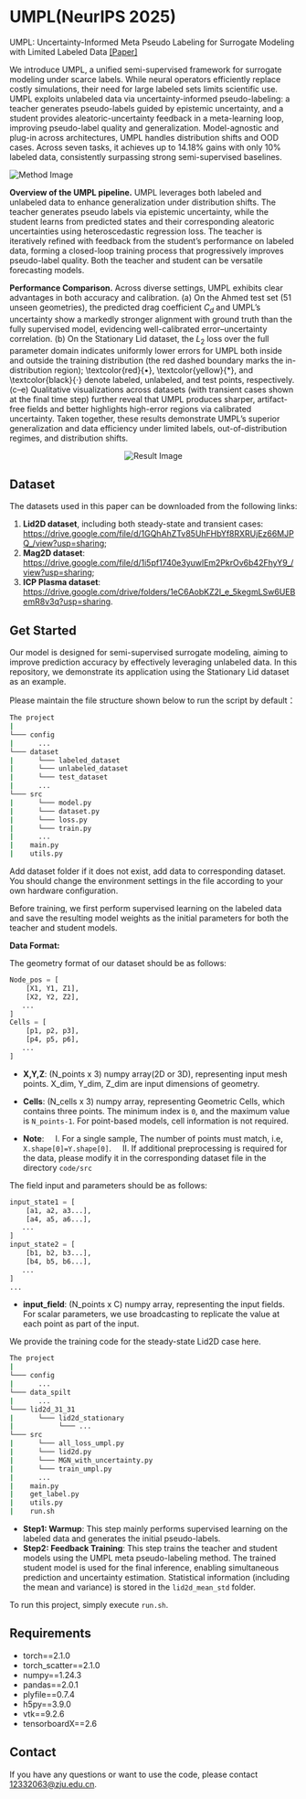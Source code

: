 # UMPL(NeurIPS 2025)

UMPL: Uncertainty-Informed Meta Pseudo Labeling for Surrogate Modeling with Limited Labeled Data [[Paper]](https://neurips.cc/virtual/2025/poster/118229)

We introduce UMPL, a unified semi-supervised framework for surrogate modeling under scarce labels. While neural operators efficiently replace costly simulations, their need for large labeled sets limits scientific use. UMPL exploits unlabeled data via uncertainty-informed pseudo-labeling: a teacher generates pseudo-labels guided by epistemic uncertainty, and a student provides aleatoric-uncertainty feedback in a meta-learning loop, improving pseudo-label quality and generalization. Model-agnostic and plug-in across architectures, UMPL handles distribution shifts and OOD cases. Across seven tasks, it achieves up to 14.18% gains with only 10% labeled data, consistently surpassing strong semi-supervised baselines.

![Method Image](figs/fig1.png)

**Overview of the UMPL pipeline.** UMPL leverages both labeled and unlabeled data to enhance generalization under distribution shifts. The teacher generates pseudo labels via epistemic uncertainty, while the student learns from predicted states and their corresponding aleatoric uncertainties using heteroscedastic regression loss. The teacher is iteratively refined with feedback from the student’s performance on labeled data, forming a closed-loop training process that progressively improves pseudo-label quality. Both the teacher and student can be versatile forecasting models.


**Performance Comparison.** Across diverse settings, UMPL exhibits clear advantages in both accuracy and calibration. (a) On the Ahmed test set (51 unseen geometries), the predicted drag coefficient $C_d$ and UMPL’s uncertainty show a markedly stronger alignment with ground truth than the fully supervised model, evidencing well-calibrated error–uncertainty correlation. (b) On the Stationary Lid dataset, the $L_2$ loss over the full parameter domain indicates uniformly lower errors for UMPL both inside and outside the training distribution (the red dashed boundary marks the in-distribution region); \textcolor{red}{$\bullet$}, \textcolor{yellow}{$*$}, and \textcolor{black}{$\cdot$} denote labeled, unlabeled, and test points, respectively. (c–e) Qualitative visualizations across datasets (with transient cases shown at the final time step) further reveal that UMPL produces sharper, artifact-free fields and better highlights high-error regions via calibrated uncertainty. Taken together, these results demonstrate UMPL’s superior generalization and data efficiency under limited labels, out-of-distribution regimes, and distribution shifts.

<p align="center">
  <img src="figs/fig2.png" alt="Result Image" />
</p>

## Dataset

The datasets used in this paper can be downloaded from the following links:

1. **Lid2D dataset**, including both steady-state and transient cases: https://drive.google.com/file/d/1GQhAhZTv85UhFHbYf8RXRUjEz66MJPQ_/view?usp=sharing;
2. **Mag2D dataset**: https://drive.google.com/file/d/1i5pf1740e3yuwlEm2PkrOv6b42FhyY9_/view?usp=sharing;
3. **ICP Plasma dataset**: https://drive.google.com/drive/folders/1eC6AobKZ2l_e_5kegmLSw6UEBemR8v3q?usp=sharing.


## Get Started

Our model is designed for semi-supervised surrogate modeling, aiming to improve prediction accuracy by effectively leveraging unlabeled data. In this repository, we demonstrate its application using the Stationary Lid dataset as an example.

 Please maintain the file structure shown below to run the script by default：

```sh
The project
|
└─── config
|      ...
└─── dataset
|      └─── labeled_dataset
|      └─── unlabeled_dataset
|      └─── test_dataset
|      ...
└─── src
|      └─── model.py
|      └─── dataset.py
|      └─── loss.py
|      └─── train.py
|      ...
|    main.py
|    utils.py
```


Add dataset folder if it does not exist, add data to corresponding dataset. You should change the environment settings in the file according to your own hardware configuration.

Before training, we first perform supervised learning on the labeled data and save the resulting model weights as the initial parameters for both the teacher and student models.


**Data Format:**

The geometry format of our dataset should be as follows:

```python
Node_pos = [
    [X1, Y1, Z1],
    [X2, Y2, Z2],
   ...
]
Cells = [
    [p1, p2, p3],
    [p4, p5, p6],
   ...
]
```
- **X,Y,Z**: (N_points x 3) numpy array(2D or 3D), representing input mesh points. X_dim, Y_dim, Z_dim are input dimensions of geometry.

- **Cells**: (N_cells x 3) numpy array, representing Geometric Cells, which contains three points. The minimum index is `0`, and the maximum value is `N_points-1`. For point-based models, cell information is not required.

- **Note**:
    I. For a single sample, The number of points must match, i.e, ``X.shape[0]=Y.shape[0]``.
    II. If additional preprocessing is required for the data, please modify it in the corresponding dataset file in the directory `code/src`

The field input and parameters should be as follows:

```python
input_state1 = [
    [a1, a2, a3...],
    [a4, a5, a6...],
   ...
]
input_state2 = [
    [b1, b2, b3...],
    [b4, b5, b6...],
   ...
]
...
```
- **input_field**: (N_points x C) numpy array, representing the input fields. For scalar parameters, we use broadcasting to replicate the value at each point as part of the input.

We provide the training code for the steady-state Lid2D case here.

```sh
The project
|
└─── config
|      ...
└─── data_spilt
|      ...
└─── lid2d_31_31
|      └─── lid2d_stationary
|           └─── ...
└─── src
|      └─── all_loss_umpl.py
|      └─── lid2d.py
|      └─── MGN_with_uncertainty.py
|      └─── train_umpl.py
|      ...
|    main.py
|    get_label.py
|    utils.py
|    run.sh
```

- **Step1: Warmup**:  This step mainly performs supervised learning on the labeled data and generates the initial pseudo-labels.
- **Step2: Feedback Training**:  This step trains the teacher and student models using the UMPL meta pseudo-labeling method. The trained student model is used for the final inference, enabling simultaneous prediction and uncertainty estimation. Statistical information (including the mean and variance) is stored in the `lid2d_mean_std` folder.

To run this project, simply execute `run.sh`.


## Requirements

- torch==2.1.0
- torch_scatter==2.1.0
- numpy==1.24.3
- pandas==2.0.1
- plyfile==0.7.4
- h5py==3.9.0
- vtk==9.2.6
- tensorboardX==2.6

## Contact
If you have any questions or want to use the code, please contact 12332063@zju.edu.cn.




